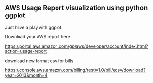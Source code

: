 AWS Usage Report visualization using python ggplot
--------------------------------------------------


Just have a play with ggplot.

Download your AWS report here

https://portal.aws.amazon.com/gp/aws/developer/account/index.html?action=usage-report


download new format csv for bills

https://console.aws.amazon.com/billing/rest/v1.0/bill/ecsv/download?year=2013&month=4